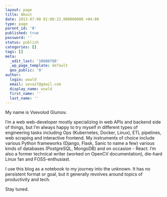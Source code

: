 ```yaml
---
layout: page
title: About
date: 2013-07-08 01:00:22.000000000 +04:00
type: page
parent_id: '0'
published: true
password: ''
status: publish
categories: []
tags: []
meta:
  _edit_last: '10080708'
  _wp_page_template: default
  geo_public: '0'
author:
  login: wswld
  email: seva17@gmail.com
  display_name: wswld
  first_name: ''
  last_name: ''
---
```

My name is Vsevolod Glumov.

I’m a web web-developer mostly specializing in web APIs and backend side of 
things, but I’m always  happy to try myself in different types of engineering 
tasks including Ops (Kubernetes, Docker, Linux), ETL pipelines, web scraping 
and interactive frontend. My instruments of choice include various Python 
frameworks (Django, Flask, Sanic to name a few) various kinds of databases 
(PostgreSQL, MongoDB) and on occasion - React. I’m also a former technical 
writer (worked on OpenCV documentation), die-hard Linux fan and FOSS-enthusiast.

I use this blog as a notebook to my journey into the unknown. It has no 
persistent format or goal, but it generally revolves around topics of 
productivity and tech.

Stay tuned.

